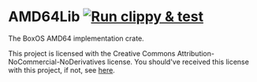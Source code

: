 # AMD64Lib [![Run clippy & test](https://github.com/BoxOperatingSystem/AMD64Lib/actions/workflows/run_and_test.yml/badge.svg)](https://github.com/BoxOperatingSystem/AMD64Lib/actions/workflows/run_and_test.yml)

The BoxOS AMD64 implementation crate.

This project is licensed with the Creative Commons Attribution-NoCommercial-NoDerivatives license. You should've
received this license with this project, if not, see [here](https://creativecommons.org/licenses/by-nc-nd/4.0/).
